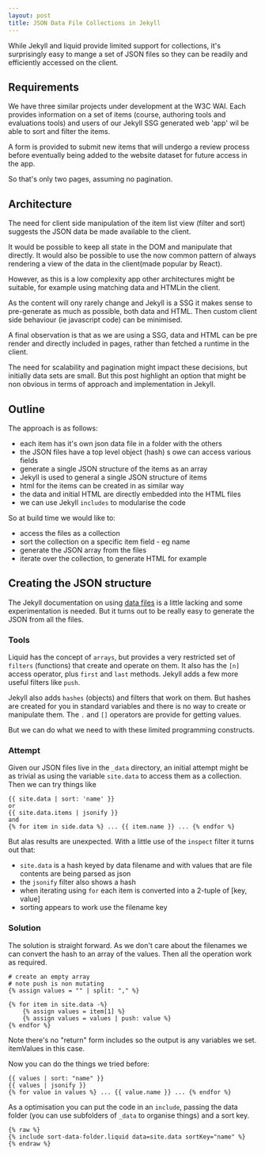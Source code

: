 ```yaml
---
layout: post
title: JSON Data File Collections in Jekyll
---
```


<div class="message">While Jekyll and liquid provide limited support for collections, it's surprisingly easy to mange a set of JSON files so they can be readily and efficiently accessed on the client.
</div>

## Requirements

We have three similar projects under development at the W3C WAI. Each provides information on a set of items (course, authoring tools and evaluations tools) and users of our Jekyll SSG generated web 'app' wil be able to sort and filter the items.

A form is provided to submit new items that will undergo a review process before eventually being added to the website dataset for future access in the app.

So that's only two pages, assuming no pagination.

## Architecture

The need for client side manipulation of the item list view (filter and sort) suggests the JSON data be made available to the client.

It would be possible to keep all state in the DOM and manipulate that directly. It would also be possible to use the now common pattern of always rendering a view of the data in the client(made popular by React).

However, as this is a low complexity app other architectures might be suitable, for example using matching data and HTMLin the client.

As the content will ony rarely change and Jekyll is a SSG it makes sense to pre-generate as much as possible, both data and HTML. Then custom client side behaviour (ie javascript code) can be minimised.

A final observation is that as we are using a SSG, data and HTML can be pre render and directly included in pages, rather than fetched a runtime in the client.

The need for scalability and pagination might impact these decisions, but initially data sets are small. But this post highlight an option that might be non obvious in terms of approach and implementation in Jekyll.

## Outline

The approach is as follows:

- each item has it's own json data file in a folder with the others
- the JSON files have a top level object (hash) s owe can access various fields
- generate a single JSON structure of the items as an array
- Jekyll is used to general a single JSON structure of items
- html for the items can be created in as similar way
- the data and initial HTML are directly embedded into the HTML files
- we can use Jekyll `includes` to modularise the code

So at build time we would like to:

- access the files as a collection
- sort the collection on a specific item field - eg name
- generate the JSON array from the files
- iterate over the collection, to generate HTML for example

## Creating the JSON structure

The Jekyll documentation on using [data files](https://jekyllrb.com/docs/datafiles/) is a little lacking and some experimentation is needed. But it turns out to be really easy to generate the JSON from all the files.

### Tools

Liquid has the concept of `arrays`, but provides a very restricted set of `filters` (functions) that create and operate on them. It also has the `[n]` access operator, plus `first` and `last` methods. Jekyll adds a few more useful filters like `push`.

Jekyll also adds `hashes` (objects) and filters that work on them. But hashes are created for you in standard variables and there is no way to create or manipulate them. The `.` and `[]` operators are provide for getting values.

But we can do what we need to with these limited programming constructs.

### Attempt

Given our JSON files live in the `_data` directory, an initial attempt might be as trivial as using the variable `site.data` to access them as a collection. Then we can try things like

```liquid
{{ site.data | sort: 'name' }}
or
{{ site.data.items | jsonify }}
and
{% for item in side.data %} ... {{ item.name }} ... {% endfor %}

```

But alas results are unexpected. With a little use of the `inspect` filter it turns out that:

- `site.data` is a hash keyed by data filename and with values that are file contents are being parsed as json
- the `jsonify` filter also shows a hash
- when iterating using `for` each item is converted into a 2-tuple of [key, value]
- sorting appears to work use the filename key

### Solution

The solution is straight forward. As we don't care about the filenames we can convert the hash to an array of the values. Then all the operation work as required.

```liquid
# create an empty array
# note push is non mutating
{% assign values = "" | split: "," %}

{% for item in site.data -%}
    {% assign values = item[1] %}
    {% assign values = values | push: value %}
{% endfor %}
```

Note there's no "return" form includes so the output is any variables we set. itemValues in this case.

Now you can do the things we tried before:

```liquid
{{ values | sort: "name" }}
{{ values | jsonify }}
{% for value in values %} ... {{ value.name }} ... {% endfor %}
```

As a optimisation you can put the code in an `include`, passing the data folder (you can use subfolders of `_data` to organise things) and a sort key.

```liquid
{% raw %}
{% include sort-data-folder.liquid data=site.data sortKey="name" %}
{% endraw %}
```
